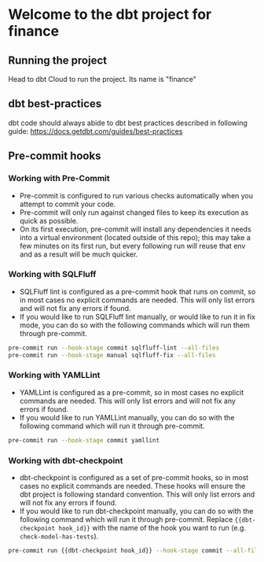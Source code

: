 
# Welcome to the dbt project for finance

## Running the project

Head to dbt Cloud to run the project. Its name is "finance"

## dbt best-practices

dbt code should always abide to dbt best practices described in following guide:
https://docs.getdbt.com/guides/best-practices

## Pre-commit hooks

### Working with Pre-Commit
- Pre-commit is configured to run various checks automatically when you attempt to commit your code.
- Pre-commit will only run against changed files to keep its execution as quick as possible.
- On its first execution, pre-commit will install any dependencies it needs into a virtual environment (located outside of this repo); this may take a few minutes on its first run, but every following run will reuse that env and as a result will be much quicker.

### Working with SQLFluff
- SQLFluff lint is configured as a pre-commit hook that runs on commit, so in most cases no explicit commands are needed. This will only list errors and will not fix any errors if found.
- If you would like to run SQLFluff lint manually, or would like to run it in fix mode, you can do so with the following commands which will run them through pre-commit. 
```bash
pre-commit run --hook-stage commit sqlfluff-lint --all-files
pre-commit run --hook-stage manual sqlfluff-fix --all-files
```

### Working with YAMLLint
- YAMLLint is configured as a pre-commit, so in most cases no explicit commands are needed. This will only list errors and will not fix any errors if found.
- If you would like to run YAMLLint manually, you can do so with the following command which will run it through pre-commit.
```bash
pre-commit run --hook-stage commit yamllint
```

### Working with dbt-checkpoint
- dbt-checkpoint is configured as a set of pre-commit hooks, so in most cases no explicit commands are needed. These hooks will ensure the dbt project is following standard convention. This will only list errors and will not fix any errors if found.
- If you would like to run dbt-checkpoint manually, you can do so with the following command which will run it through pre-commit. Replace `{{dbt-checkpoint hook_id}}` with the name of the hook you want to run (e.g. `check-model-has-tests`).
```bash
pre-commit run {{dbt-checkpoint hook_id}} --hook-stage commit --all-files
